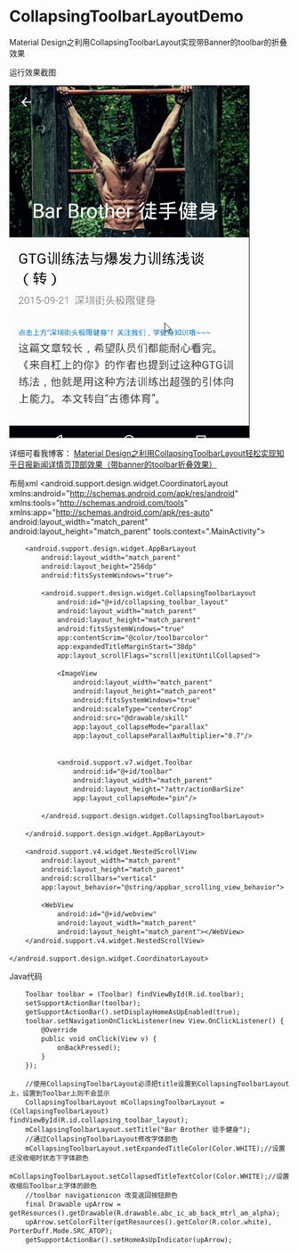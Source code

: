 # CollapsingToolbarLayoutDemo
Material Design之利用CollapsingToolbarLayout实现带Banner的toolbar的折叠效果



运行效果截图

![images](https://github.com/crazyfzw/ProjectImages/blob/master/CollapsingToolbarLayoutDemo/Coll.gif)

详细可看我博客：
[Material Design之利用CollapsingToolbarLayout轻松实现知乎日报新闻详情页顶部效果（带banner的toolbar折叠效果）](http://blog.csdn.net/fzw_faith/article/details/51336257)

布局xml
 <android.support.design.widget.CoordinatorLayout
        xmlns:android="http://schemas.android.com/apk/res/android"
        xmlns:tools="http://schemas.android.com/tools"
        xmlns:app="http://schemas.android.com/apk/res-auto"
        android:layout_width="match_parent"
        android:layout_height="match_parent"
        tools:context=".MainActivity">

        <android.support.design.widget.AppBarLayout
            android:layout_width="match_parent"
            android:layout_height="256dp"
            android:fitsSystemWindows="true">

            <android.support.design.widget.CollapsingToolbarLayout
                android:id="@+id/collapsing_toolbar_layout"
                android:layout_width="match_parent"
                android:layout_height="match_parent"
                android:fitsSystemWindows="true"
                app:contentScrim="@color/toolbarcolor"
                app:expandedTitleMarginStart="38dp"
                app:layout_scrollFlags="scroll|exitUntilCollapsed">

                <ImageView
                    android:layout_width="match_parent"
                    android:layout_height="match_parent"
                    android:fitsSystemWindows="true"
                    android:scaleType="centerCrop"
                    android:src="@drawable/skill"
                    app:layout_collapseMode="parallax"
                    app:layout_collapseParallaxMultiplier="0.7"/>


                <android.support.v7.widget.Toolbar
                    android:id="@+id/toolbar"
                    android:layout_width="match_parent"
                    android:layout_height="?attr/actionBarSize"
                    app:layout_collapseMode="pin"/>

            </android.support.design.widget.CollapsingToolbarLayout>

        </android.support.design.widget.AppBarLayout>

        <android.support.v4.widget.NestedScrollView
            android:layout_width="match_parent"
            android:layout_height="match_parent"
            android:scrollbars="vertical"
            app:layout_behavior="@string/appbar_scrolling_view_behavior">

            <WebView
                android:id="@+id/webview"
                android:layout_width="match_parent"
                android:layout_height="match_parent"></WebView>
        </android.support.v4.widget.NestedScrollView>

    </android.support.design.widget.CoordinatorLayout>

Java代码


        Toolbar toolbar = (Toolbar) findViewById(R.id.toolbar);
        setSupportActionBar(toolbar);
        getSupportActionBar().setDisplayHomeAsUpEnabled(true);
        toolbar.setNavigationOnClickListener(new View.OnClickListener() {
            @Override
            public void onClick(View v) {
                onBackPressed();
            }
        });

        //使用CollapsingToolbarLayout必须把title设置到CollapsingToolbarLayout上，设置到Toolbar上则不会显示
        CollapsingToolbarLayout mCollapsingToolbarLayout = (CollapsingToolbarLayout) findViewById(R.id.collapsing_toolbar_layout);
        mCollapsingToolbarLayout.setTitle("Bar Brother 徒手健身");
        //通过CollapsingToolbarLayout修改字体颜色
        mCollapsingToolbarLayout.setExpandedTitleColor(Color.WHITE);//设置还没收缩时状态下字体颜色
        mCollapsingToolbarLayout.setCollapsedTitleTextColor(Color.WHITE);//设置收缩后Toolbar上字体的颜色
        //toolbar navigationicon 改变返回按钮颜色
        final Drawable upArrow = getResources().getDrawable(R.drawable.abc_ic_ab_back_mtrl_am_alpha);
        upArrow.setColorFilter(getResources().getColor(R.color.white), PorterDuff.Mode.SRC_ATOP);
        getSupportActionBar().setHomeAsUpIndicator(upArrow);
